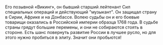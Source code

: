 <!--2024-07-20 01:37:50-->
Его позывной «Викинг», он бывший старший лейтенант Сил специальных операций и действующий "музыкант". Он защищал страну в Сирии, Африке и на Донбассе. Волею судьбы он и его боевые товарищи оказались в Российской империи образца 1768 года. В судьбе страны грядут большие перемены, и они не собираются стоять в стороне. Есть шанс повернуть развитие России в лучшее русло, но для этого нужно пробиться в элиту. Значит они пробьются!